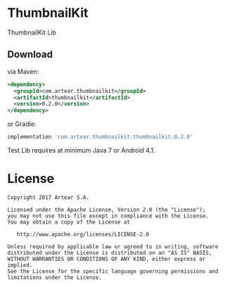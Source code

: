 # ThumbnailKit
ThumbnailKit Lib


Download
--------

via Maven:
```xml
<dependency>
  <groupId>com.artear.thumbnailkit</groupId>
  <artifactId>thumbnailkit</artifactId>
  <version>0.2.0</version>
</dependency>
```
or Gradle:
```groovy
implementation 'com.artear.thumbnailkit:thumbnailkit:0.2.0'
```
Test Lib requires at minimum Java 7 or Android 4.1.

License
=======

    Copyright 2017 Artear S.A.

    Licensed under the Apache License, Version 2.0 (the "License");
    you may not use this file except in compliance with the License.
    You may obtain a copy of the License at

       http://www.apache.org/licenses/LICENSE-2.0

    Unless required by applicable law or agreed to in writing, software
    distributed under the License is distributed on an "AS IS" BASIS,
    WITHOUT WARRANTIES OR CONDITIONS OF ANY KIND, either express or implied.
    See the License for the specific language governing permissions and
    limitations under the License.
